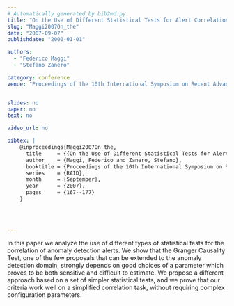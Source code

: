 ```yaml
---
# Automatically generated by bib2md.py
title: "On the Use of Different Statistical Tests for Alert Correlation - Short Paper"
slug: "Maggi2007On_the"
date: "2007-09-07"
publishdate: "2000-01-01"

authors:
  - "Federico Maggi"
  - "Stefano Zanero"

category: conference
venue: "Proceedings of the 10th International Symposium on Recent Advances in Intrusion Detection (RAID)"


slides: no
paper: no
text: no

video_url: no

bibtex: |
    @inproceedings{Maggi2007On_the,
      title     = {{On the Use of Different Statistical Tests for Alert Correlation - Short Paper}},
      author    = {Maggi, Federico and Zanero, Stefano},
      booktitle = {Proceedings of the 10th International Symposium on Recent Advances in Intrusion Detection},
      series    = {RAID},
      month     = {September},
      year      = {2007},
      pages     = {167--177}
    }




---
```


In this paper we analyze the use of different types of statistical tests for the correlation of anomaly detection alerts. We show that the Granger Causality Test, one of the few proposals that can be extended to the anomaly detection domain, strongly depends on good choices of a parameter which proves to be both sensitive and difficult to estimate. We propose a different approach based on a set of simpler statistical tests, and we prove that our criteria work well on a simplified correlation task, without requiring complex configuration parameters.